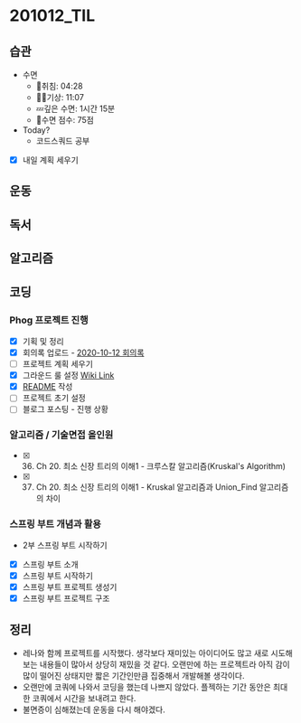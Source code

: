 # 201012_TIL

## 습관
- 수면
  - 🛌취침: 04:28
  - 🙆‍♀️기상: 11:07
  - 💤깊은 수면: 1시간 15분
  - 💯수면 점수: 75점
- Today?
  - 코드스쿼드 공부
- [x] 내일 계획 세우기

## 운동

## 독서

## 알고리즘

## 코딩
### **Phog 프로젝트 진행**
- [x]  기획 및 정리
- [x]  회의록 업로드 - [2020-10-12 회의록](https://github.com/SimLeeTag/Team/issues/1)
- [ ]  프로젝트 계획 세우기
- [x]  그라운드 룰 설정 [Wiki Link](https://github.com/SimLeeTag/Team/wiki/Ground-Rule)
- [x]  [README](https://github.com/SimLeeTag/Team) 작성
- [ ]  프로젝트 초기 설정
- [ ]  블로그 포스팅 - 진행 상황

### **알고리즘 / 기술면접 올인원**
- [x]  36. Ch 20. 최소 신장 트리의 이해1 - 크루스칼 알고리즘(Kruskal's Algorithm)
- [x]  37. Ch 20. 최소 신장 트리의 이해1 - Kruskal 알고리즘과 Union_Find 알고리즘의 차이

### **스프링 부트 개념과 활용**
- 2부 스프링 부트 시작하기
- [x]  스프링 부트 소개
- [x]  스프링 부트 시작하기
- [x]  스프링 부트 프로젝트 생성기
- [x]  스프링 부트 프로젝트 구조

## 정리
* 레나와 함께 프로젝트를 시작했다. 생각보다 재미있는 아이디어도 많고 새로 시도해보는 내용들이 많아서 상당히 재밌을 것 같다. 오랜만에 하는 프로젝트라 아직 감이 많이 떨어진 상태지만 짧은 기간인만큼 집중해서 개발해볼 생각이다.
* 오랜만에 코쿼에 나와서 코딩을 했는데 나쁘지 않았다. 플젝하는 기간 동안은 최대한 코쿼에서 시간을 보내려고 한다.
* 불면증이 심해졌는데 운동을 다시 해야겠다.